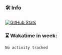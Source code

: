 ###

<h3 align="left">🛠 Info </h3>

###

[![GitHub Stats](https://gh-readme-profile.vercel.app/api?username=usergwen)](https://github.com/usergwen/github-readme-profile)


### 
<h3 align="left">⌛   Wakatime in week: </h3>

<!--START_SECTION:waka-->

```txt
No activity tracked
```

<!--END_SECTION:waka-->

